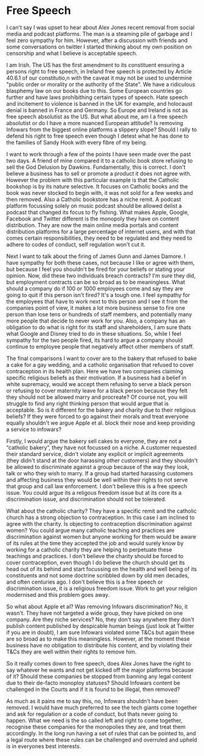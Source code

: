 # Free Speech

I can't say I was upset to hear about Alex Jones recent removal from social media and podcast platforms. The man is a steaming pile of garbage and I feel zero sympathy for him. However, after a discussion with friends and some conversations on twitter I started thinking about my own position on censorship and what I believe is acceptable speech.

I am Irish. The US has the first amendment to its constituent ensuring a persons right to free speech, in Ireland free speech is protected by Article 40.6.1 of our constitutio,n with the caveat it may not be used to undermine "public order or morality or the authority of the State". We have a ridiculous blasphemy law on our books due to this. Some European countries go further and have laws prohibithing certain types of speech. Hate speech and incitement to violence is banned in the UK for example, and holocaust denial is banned in France and Germany. So Europe and Ireland is not as free speech absolutist as the US. But what about me, am I a free speech absolutist or do I have a more nuanced European attitude? Is removing Infowars from the biggest online platforms a slippery slope? Should I rally to defend his right to free speech even though I detest what he has done to the families of Sandy Hook with every fibre of my being.

I want to work through a few of the points I have seen made over the past two days. A friend of mine compared it to a catholic book store refusing to sell the God Delusion by Dawkins. Fundamentally, this is correct. I don't believe a business has to sell or promote a product it does not agree with. However the problem with this particular example is that the Catholic bookshop is by its nature selective. It focuses on Catholic books and the book was never stocked to begin with, it was not sold for a few weeks and then removed. Also a Catholic bookstore has a niche remit. A podcast platform focussing solely on music podcast should be allowed delist a podcast that changed its focus to fly fishing. What makes Apple, Google, Facebook and Twitter different is the monopoly they have on content distribution. They are now the main online media portals and content distribution platforms for a large percentage of internet users, and with that comes certain responsibilities, they need to be regulated and they need to adhere to codes of conduct, self regulation won't cut it.

Next I want to talk about the firing of James Gunn and James Damore. I have sympathy for both these cases, not because I like or agree with them, but because I feel you shouldn't be fired for your beliefs or stating your opinion. Now, did these two individuals breach contracts? I'm sure they did, but employment contracts can be so broad as to be meaningless. What should a company do if 100 or 1000 employees come and say they are going to quit if this person isn't fired? It's a tough one. I feel sympathy for the employees that have to work next to this person and I see it from the companies point of view, it makes a lot more business sense to fire one person than lose tens or hundreds of staff members, and potentially many more people that decide to never work for you. Also, a company has an obligation to do what is right for its staff and shareholders, I am sure thats what Google and Disney tried to do in these situations. So, while I feel sympathy for the two people fired, its hard to argue a company should continue to employee people that negatively affect other members of staff.

The final comparisons I want to cover are to the bakery that refused to bake a cake for a gay wedding, and a catholic organisation that refused to cover contraception in its health plan. Here we have two companies claiming specific religious beliefs as their motivation. If a business had a belief in white supremacy, would we accept them refusing to serve a black person or refusing to cover maternity leave for a black person because they felt they should not be allowed marry and procreate? Of course not, you will struggle to find any right thinking person that would argue that is acceptable. So is it different for the bakery and charity due to their religious beliefs? If they were forced to go against their morals and treat everyone equally shouldn't we argue Apple et al. block their nose and keep providing a service to infowars?

Firstly, I would argue the bakery sell cakes to everyone, they are not a “catholic bakery”, they have not focussed on a niche. A customer requested their standard service, didn't violate any explicit or implicit agreements (they didn't stand at the door harassing other customers) and they shouldn't be allowed to discriminate against a group because of the way they look, talk or who they wish to marry. If a group had started harassing customers and affecting business they would be well within their rights to not serve that group and call law enforcement. I don't believe this is a free speech issue. You could argue its a religous freedom issue but at its core its a discrimination issue, and discrimination should not be tolerated.

What about the catholic charity? They have a specific remit and the catholic church has a strong objection to contraception. In this case I am inclined to agree with the charity. Is objecting to contraception discrimination against women? You could argue many catholic teaching and practices are discrimination against women but anyone working for them would be aware of its rules at the time they accepted the job and would surely know by working for a catholic charity they are helping to perpetuate these teachings and practices. I don't believe the charity should be forced to cover contraception, even though I do believe the church should get its head out of its behind and start focussing on the health and well being of its constituents and not some doctrine scribbled down by old men decades, and often centuries ago. I don't believe this is a free speech or discrimination issue, it is a religious freedom issue. Work to get your religion modernised and this problem goes away.

So what about Apple et al? Was removing Infowars discrimination? No, it wasn't. They have not targeted a wide group, they have picked on one company. Are they niche services? No, they don't say anywhere they don't publish content published by despicable human beings (just look at Twitter if you are in doubt), I am sure Infowars violated some T&Cs but again these are so broad as to make this meaningless. However, at the moment these business have no obligation to distribute his content, and by violating their T&Cs they are well within their rights to remove him. 

So it really comes down to free speech, does Alex Jones have the right to say whatever he wants and not get kicked off the major platforms because of it? Should these companies be stopped from banning any legal content due to their de-facto monoploy statuses? Should Infowars content be challenged in the Courts and if it is found to be illegal, then removed?

As much as it pains me to say this, no, Infowars shouldn't have been removed. I would have much preferred to see the tech giants come together and ask for regulation or a code of conduct, but thats never going to happen. What we need is the so called left and right to come together, recognise these companies for the monopolies they are, and treat them accordingly. In the long run having a set of rules that can be pointed to, and a legal route where these rules can be challenged and overruled and upheld is in everyones best interests.



